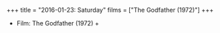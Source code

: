 +++
title = "2016-01-23: Saturday"
films = ["The Godfather (1972)"]
+++


* Film: The Godfather (1972) +
